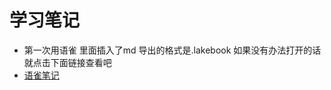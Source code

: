 # 学习笔记
- 第一次用语雀 里面插入了md 导出的格式是.lakebook 如果没有办法打开的话 就点击下面链接查看吧
- [语雀笔记](https://www.yuque.com/beibaagetiaoxidenanren/xmi9sv)